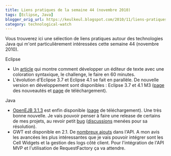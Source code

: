 ```yaml
---
title: Liens pratiques de la semaine 44 (novembre 2010)
tags: [Eclipse, Java]
blogger_orig_url: https://keulkeul.blogspot.com/2010/11/liens-pratiques-de-la-semaine.html
category: technological-watch
---
```


Vous trouverez ici une sélection de liens pratiques autour des technologies Java qui m'ont particulièrement intéressées cette semaine 44 (novembre 2010).

Eclipse  

* Un [article](http://blog.octo.com/25-minutes-pour-creer-un-plugin-text-editor-pour-eclipse/) qui montre comment développer un éditeur de texte avec une coloration syntaxique, le challenge, le faire en 60 minutes.
* L'évolution d'Eclipse 3.7 et Eclipse 4.1 se fait en parallèle. De nouvelle version en développement sont disponibles : Eclipse 3.7 et 4.1 M3 ([page](http://download.eclipse.org/eclipse/downloads/drops/S-3.7M3-201010281441/eclipse-news-M3.html) des nouveautés et [page](http://download.eclipse.org/eclipse/downloads/drops/S-3.7M3-201010281441/index.php) de téléchargement).  

Java  

* [OpenEJB 3.1.3](https://blogs.apache.org/openejb/entry/apache_openejb_3_1_3) est enfin disponible ([page](http://openejb.apache.org/download.html) de téléchargement). Une très bonne nouvelle. Je vais pouvoir penser à faire une release de certains de mes projets, au revoir petit [bug](https://issues.apache.org/jira/browse/OPENEJB-1109) ([discussions](http://openejb.979440.n4.nabble.com/HBM2DDL-tool-throws-a-java-sql-SQLException-exception-Auto-commit-can-not-be-set-while-enrolled-in-a-td982417.html#a982418) menées pour sa résolution).
*   GWT est disponible en 2.1. De [nombreux ajouts](http://googlewebtoolkit.blogspot.com/) dans l'API. A mon avis les avancées les plus intéressantes que je vais pouvoir intégrer sont les Cell Widgets et la gestion des logs côté client. Pour l'intégration de l'API MVP et l'utilisation de RequestFactory ça va attendre.